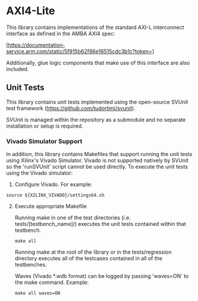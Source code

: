 # AXI4-Lite

This library contains implementations of the standard AXI-L interconnect interface as
defined in the AMBA AXI4 spec:

[https://documentation-service.arm.com/static/5f915b62f86e16515cdc3b1c?token=]

Additionally, glue logic components that make use of this interface are also
included.

## Unit Tests

This library contains unit tests implemented using the open-source SVUnit test
framework (https://github.com/tudortimi/svunit).

SVUnit is managed within the repository as a submodule and no separate installation
or setup is required.

### Vivado Simulator Support

In addition, this library contains Makefiles that support running the unit
tests using Xilinx's Vivado Simulator. Vivado is not supported natively by
SVUnit so the 'runSVUnit' script cannot be used directly. To execute the unit
tests using the Vivado simulator:

1. Configure Vivado. For example:
```
source ${XILINX_VIVADO}/settings64.sh
```

2. Execute appropriate Makefile

    Running make in one of the test directories (i.e. tests/\[testbench_name\]/) executes
    the unit tests contained within that testbench.

    ```
    make all
    ```

    Running make at the root of the library or in the tests/regression directory
    executes all of the testcases contained in all of the testbenches.

    Waves (Vivado *.wdb format)
    can be logged by passing 'waves=ON' to the make command. Example:
    ```
    make all waves=ON
    ```
